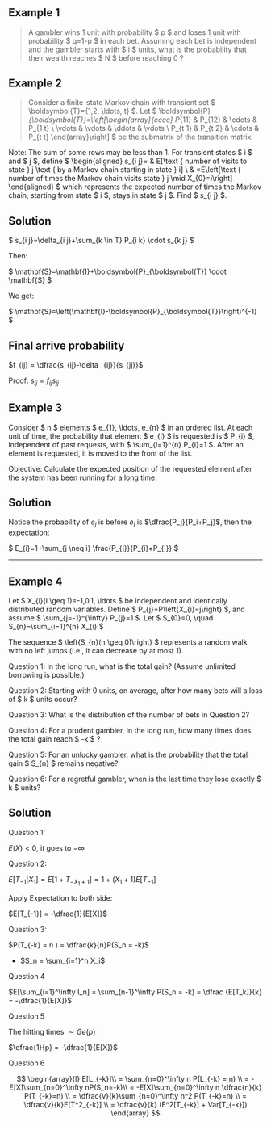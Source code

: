# 

## Example 1

> A gambler wins 1 unit with probability $ p $ and loses 1 unit with probability $ q=1-p $ in each bet. Assuming each bet is independent and the gambler starts with $ i $ units, what is the probability that their wealth reaches $ N $ before reaching 0 ?

## Example 2 

> Consider a finite-state Markov chain with transient set $ \boldsymbol{T}=\{1,2, \ldots, t\} $. Let
$
\boldsymbol{P}_{\boldsymbol{T}}=\left[\begin{array}{cccc}
P_{11} & P_{12} & \cdots & P_{1 t} \\
\vdots & \vdots & \ddots & \vdots \\
P_{t 1} & P_{t 2} & \cdots & P_{t t}
\end{array}\right]
$
be the submatrix of the transition matrix.

Note: The sum of some rows may be less than 1.
For transient states $ i $ and $ j $, define
$
\begin{aligned}
s_{i j}= & E[\text { number of visits to state } j \text { by a Markov chain starting in state } i] \\
& =E\left[\text { number of times the Markov chain visits state } j \mid X_{0}=i\right]
\end{aligned}
$
which represents the expected number of times the Markov chain, starting from state $ i $, stays in state $ j $. Find $ s_{i j} $.

## Solution 

$ s_{i j}=\delta_{i j}+\sum_{k \in T} P_{i k} \cdot s_{k j} $

Then:

$ \mathbf{S}=\mathbf{I}+\boldsymbol{P}_{\boldsymbol{T}} \cdot \mathbf{S} $

We get:

$ \mathbf{S}=\left(\mathbf{I}-\boldsymbol{P}_{\boldsymbol{T}}\right)^{-1} $

## Final arrive probability

$f_{ij} = \dfrac{s_{ij}-\delta _{ij}}{s_{jj}}$

Proof: $s_{ij} = f_{ij}s_{jj}$

## Example 3 

Consider $ n $ elements $ e_{1}, \ldots, e_{n} $ in an ordered list. At each unit of time, the probability that element $ e_{i} $ is requested is $ P_{i} $, independent of past requests, with $ \sum_{i=1}^{n} P_{i}=1 $. After an element is requested, it is moved to the front of the list.

Objective: Calculate the expected position of the requested element after the system has been running for a long time.

## Solution 

Notice the probability of $e_j$ is before $e_i$ is $\dfrac{P_j}{P_i+P_j}$, then the expectation:

$ E_{i}=1+\sum_{j \neq i} \frac{P_{j}}{P_{i}+P_{j}} $

---

## Example 4


Let $ X_{i}(i \geq 1)=-1,0,1, \ldots $ be independent and identically distributed random variables. Define $ P_{j}=P\left\{X_{i}=j\right\} $, and assume $ \sum_{j=-1}^{\infty} P_{j}=1 $. Let
$
S_{0}=0, \quad S_{n}=\sum_{i=1}^{n} X_{i}
$

The sequence $ \left\{S_{n}(n \geq 0)\right\} $ represents a random walk with no left jumps (i.e., it can decrease by at most 1).

Question 1: In the long run, what is the total gain? (Assume unlimited borrowing is possible.)

Question 2: Starting with 0 units, on average, after how many bets will a loss of $ k $ units occur?

Question 3: What is the distribution of the number of bets in Question 2?

Question 4: For a prudent gambler, in the long run, how many times does the total gain reach $ -k $ ?

Question 5: For an unlucky gambler, what is the probability that the total gain $ S_{n} $ remains negative?

Question 6: For a regretful gambler, when is the last time they lose exactly $ k $ units?

## Solution 

Question 1: 

$E(X)<0$, it goes to $-\infty$

Question 2:

$E[T_{-1}|X_1] = E[1+ T_{-X_1+1}] = 1+(X_1+1)E[T_{-1}]$

Apply Expectation to both side:

$E[T_{-1}]  = -\dfrac{1}{E[X]}$

Question 3:

$P(T_{-k} = n ) = \dfrac{k}{n}P(S_n = -k)$
- $S_n = \sum_{i=1}^n X_i$

Question 4

$E[\sum_{i=1}^\infty I_n] = \sum_{n-1}^\infty P(S_n = -k) = \dfrac {E[T_k]}{k} = -\dfrac{1}{E[X]}$

Question 5

The hitting times $\sim Ge(p)$

$\dfrac{1}{p} = -\dfrac{1}{E[X]}$

Question 6

$$
\begin{array}{l}
E[L_{-k}]\\ 
= \sum_{n=0}^\infty n P(L_{-k} = n) \\ 
= -E[X]\sum_{n=0}^\infty nP(S_n=-k)\\ 
= -E[X]\sum_{n=0}^\infty n \dfrac{n}{k} P(T_{-k}=n) \\ 
= \dfrac{v}{k}\sum_{n=0}^\infty  n^2 P(T_{-k}=n) \\ 
= \dfrac{v}{k}E[T^2_{-k}] \\ 
= \dfrac{v}{k} (E^2[T_{-k}] + Var[T_{-k}])
\end{array}
$$

